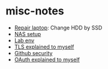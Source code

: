 # misc-notes

- [Repair laptop](./repair-laptop-ssd/repair-laptop.md): Change HDD by SSD <!--ccl -->
- [NAS setup](./lab-env/README.md) <!--ccl -->
- [Lab env](./lab-env/README.md) <!--ccl -->
- [TLS explained to myself](./tls/tls-certificate.md) <!-- ccl -->
- [Github security](./github-security/README.md) <!--ccl -->
- [OAuth explained to myself](./oauth/README.md) <!--ccl -->
